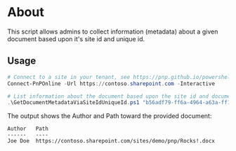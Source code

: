 # About

This script allows admins to collect information (metadata) about a given document based upon it's site id and unique id.

## Usage

```powershell
# Connect to a site in your tenant, see https://pnp.github.io/powershell/index.html to learn how to get started with PnP PowerShell
Connect-PnPOnline -Url https://contoso.sharepoint.com -Interactive

# List information about the document based upon the site id and document unique id:
.\GetDocumentMetadataViaSiteIdUniqueId.ps1 "b56adf79-ff6a-4964-a63a-ff1fa23be9f8" "e2a52975-ceae-41b3-9271-315a5cfba6b2"
```

The output shows the Author and Path toward the provided document:

```
Author   Path
------   ----
Joe Doe  https://contoso.sharepoint.com/sites/demo/pnp/Rocks!.docx
```
